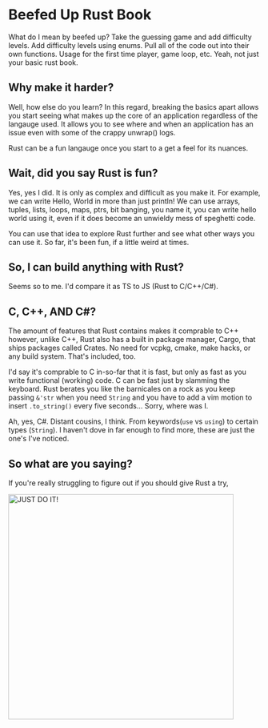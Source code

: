 # Beefed Up Rust Book

What do I mean by beefed up? Take the guessing game and add difficulty levels.
Add difficulty levels using enums. Pull all of the code out into their own
functions. Usage for the first time player, game loop, etc. Yeah, not just your
basic rust book.

## Why make it harder?

Well, how else do you learn? In this regard, breaking the basics apart allows
you start seeing what makes up the core of an application regardless of the
langauge used. It allows you to see where and when an application has an issue
even with some of the crappy unwrap() logs.

Rust can be a fun langauge once you start to a get a feel for its nuances.

## Wait, did you say Rust is fun?

Yes, yes I did. It is only as complex and difficult as you make it. For example,
we can write Hello, World in more than just println! We can use arrays, tuples,
lists, loops, maps, ptrs, bit banging, you name it, you can write hello world
using it, even if it does become an unwieldy mess of speghetti code.

You can use that idea to explore Rust further and see what other ways you can
use it. So far, it's been fun, if a little weird at times.

## So, I can build anything with Rust?

Seems so to me. I'd compare it as TS to JS (Rust to C/C++/C#).

## C, C++, AND C#?

The amount of features that Rust contains makes it comprable to C++ however,
unlike C++, Rust also has a built in package manager, Cargo, that ships packages
called Crates. No need for vcpkg, cmake, make hacks, or any build system. That's
included, too.

I'd say it's comprable to C in-so-far that it is fast, but only as fast as you
write functional (working) code. C can be fast just by slamming the keyboard.
Rust berates you like the barnicales on a rock as you keep passing `&'str` when
you need `String` and you have to add a vim motion to insert `.to_string()`
every five seconds... Sorry, where was I.

Ah, yes, C#. Distant cousins, I think. From keywords(`use` vs `using`) to
certain types (`String`). I haven't dove in far enough to find more, these are
just the one's I've noticed.

## So what are you saying?

If you're really struggling to figure out if you should give Rust a try,

<img src="https://media.giphy.com/media/v1.Y2lkPTc5MGI3NjExMWR3NnFleXVlMDM5OGEzb3o3NWkyN3R5bDByaDRyY3VqazU3bDVzZCZlcD12MV9naWZzX3NlYXJjaCZjdD1n/GcSqyYa2aF8dy/giphy.gif" alt="JUST DO IT!" width=450/>
